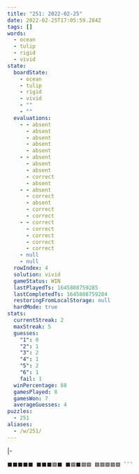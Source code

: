 ```yaml
---
title: "251: 2022-02-25"
date: 2022-02-25T17:05:59.284Z
tags: []
words:
  - ocean
  - tulip
  - rigid
  - vivid
state:
  boardState:
    - ocean
    - tulip
    - rigid
    - vivid
    - ""
    - ""
  evaluations:
    - - absent
      - absent
      - absent
      - absent
      - absent
    - - absent
      - absent
      - absent
      - correct
      - absent
    - - absent
      - correct
      - absent
      - correct
      - correct
    - - correct
      - correct
      - correct
      - correct
      - correct
    - null
    - null
  rowIndex: 4
  solution: vivid
  gameStatus: WIN
  lastPlayedTs: 1645808759285
  lastCompletedTs: 1645808759284
  restoringFromLocalStorage: null
  hardMode: true
stats:
  currentStreak: 2
  maxStreak: 5
  guesses:
    "1": 0
    "2": 1
    "3": 2
    "4": 1
    "5": 2
    "6": 1
    fail: 1
  winPercentage: 88
  gamesPlayed: 8
  gamesWon: 7
  averageGuesses: 4
puzzles:
  - 251
aliases:
  - /w/251/
---
```

|-
<!-- more -->
``` Wordle 251 4/6*
⬛⬛⬛⬛⬛ ⬛⬛⬛🟩⬛ ⬛🟩⬛🟩🟩 🟩🟩🟩🟩🟩 ```
